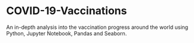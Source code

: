 # COVID-19-Vaccinations
An in-depth analysis into the vaccination progress around the world using Python, Jupyter Notebook, Pandas and Seaborn.
